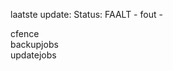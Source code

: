 laatste update: 
Status: FAALT - fout - 
<div class="service R">cfence</div><div class="service R">backupjobs</div><div class="service R">updatejobs</div>